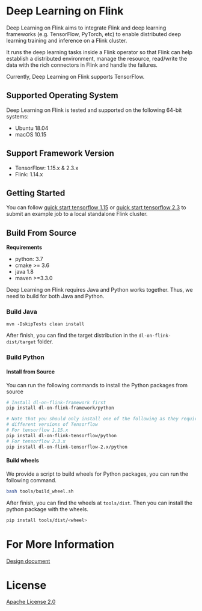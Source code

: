 # Deep Learning on Flink

Deep Learning on Flink aims to integrate Flink and deep learning frameworks
(e.g. TensorFlow, PyTorch, etc) to enable distributed deep learning training and
inference on a Flink cluster.

It runs the deep learning tasks inside a Flink operator so that Flink can help
establish a distributed environment, manage the resource, read/write the data
with the rich connectors in Flink and handle the failures.

Currently, Deep Learning on Flink supports TensorFlow.

## Supported Operating System
Deep Learning on Flink is tested and supported on the following 64-bit systems:

- Ubuntu 18.04
- macOS 10.15

## Support Framework Version
- TensorFlow: 1.15.x & 2.3.x
- Flink: 1.14.x
 
## Getting Started

You can follow [quick start tensorflow 1.15](doc/quick-start/quick_start_tensorflow_1.15.md)
or [quick start tensorflow 2.3](doc/quick-start/quick_start_tensorflow_2.3.md) 
to submit an example job to a local standalone Flink cluster.

## Build From Source

**Requirements**
- python: 3.7
- cmake >= 3.6
- java 1.8
- maven >=3.3.0

Deep Learning on Flink requires Java and Python works together. Thus, we need 
to build for both Java and Python.

### Build Java

```shell 
mvn -DskipTests clean install
```

After finish, you can find the target distribution in the `dl-on-flink-dist/target`
folder.

### Build Python

#### Install from Source
You can run the following commands to install the Python packages from source

```sh
# Install dl-on-flink-framework first
pip install dl-on-flink-framework/python

# Note that you should only install one of the following as they require
# different versions of Tensorflow 
# For tensorflow 1.15.x
pip install dl-on-flink-tensorflow/python
# For tensorflow 2.3.x
pip install dl-on-flink-tensorflow-2.x/python
```

#### Build wheels
We provide a script to build wheels for Python packages, you can run the
following command.

```sh
bash tools/build_wheel.sh
```

After finish, you can find the wheels at `tools/dist`. Then you can install the
python package with the wheels.

```sh
pip install tools/dist/<wheel>
```

# For More Information

[Design document](doc/design.md)

# License
[Apache License 2.0](LICENSE)
